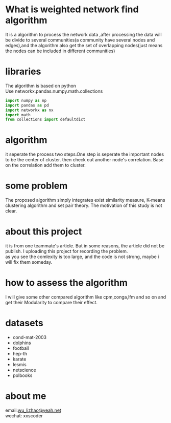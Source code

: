 # What is weighted network find algorithm  
It is a algorithm to process the network data ,after processing the data will be divide to several communities(a community have several nodes and edges),and the algorithm also get the set of overlapping nodes(just means the nodes can be included in different communities)

# libraries  
The algorithm is based on python  
Use networkx.pandas.numpy.math.collections
```python
import numpy as np
import pandas as pd
import networkx as nx
import math
from collections import defaultdict
```
# algorithm  
it seperate the process two steps.One step is seperate the important nodes to be the center of cluster. then check out another node's correlation. Base on the correlation add them to cluster.

# some problem 
The proposed algorithm simply integrates exist similarity measure, K-means clustering algorithm and set pair theory. The motivation of this study is not clear. 

# about this project  
it is from one teammate's article. But in some reasons, the article did not be publish. I uploading this project for recording the problem.  
as you see the comlexity is too large, and the code is not strong, maybe i will fix them someday. 

# how to assess the algorithm  
I will give some other compared algorithm like cpm,conga,lfm and so on and get their Modularity to compare their effect.

# datasets
+ cond-mat-2003
+ dolphins
+ football
+ hep-th
+ karate
+ lesmis
+ netscience
+ polbooks

# about me
email:wu_lizhao@yeah.net  
wechat: xxscoder
